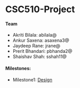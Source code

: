 # CSC510-Project
#### Team
+ Akriti Bilala: abilala@
+ Ankur Saxena: asaxena3@
+ Jaydeep Rane: jrane@
+ Prerit Bhandari: pbhanda2@
+ Shaishav Shah: sshah11@

#### Milestones:
+ Milestone1: [Design](https://github.ncsu.edu/sshah11/CSC510-Project/blob/Milestone1/DESIGN.md)
